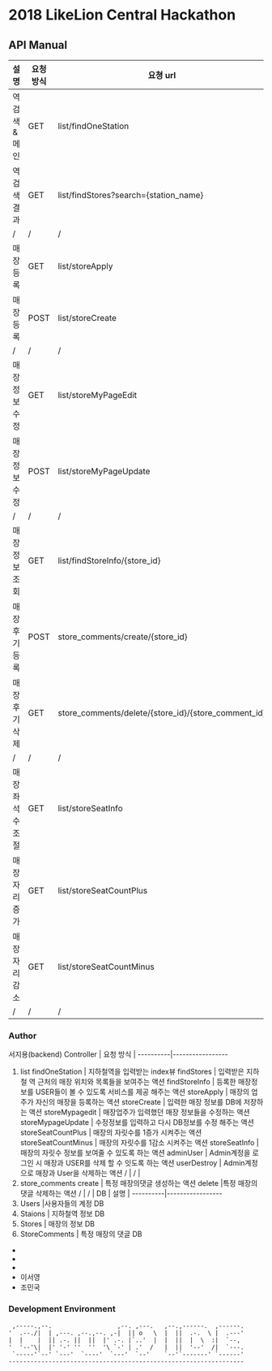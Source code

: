 # 2018 LikeLion Central Hackathon

## API Manual
설명 | 요청 방식 | 요쳥 url
----------|----------|-------
역 검색 & 메인 | GET | list/findOneStation
역 검색 결과 | GET | list/findStores?search={station_name}
/ | / | /
매장 등록 | GET | list/storeApply
매장 등록 | POST | list/storeCreate
/ | / | /
매장 정보 수정 | GET | list/storeMyPageEdit
매장 정보 수정 | POST | list/storeMyPageUpdate
/ | / | /
매장 정보 조회 | GET | list/findStoreInfo/{store_id}
매장 후기 등록 | POST | store_comments/create/{store_id}
매장 후기 삭제 | GET | store_comments/delete/{store_id}/{store_comment_id}
/ | / | /
매장 좌석 수 조절 | GET | list/storeSeatInfo
매장 자리 증가 | GET | list/storeSeatCountPlus
매장 자리 감소 | GET | list/storeSeatCountMinus
/ | / | /


### Author
서지용(backend)
 Controller | 요청 방식 |
----------|-----------------
1. list 
findOneStation | 지하철역을 입력받는 index뷰
findStores | 입력받은 지하철 역 근처의 매장 위치와 목록들을 보여주는  액션
findStoreInfo | 등록한 매장정보를 USER들이 볼 수 있도록 서비스를 제공 해주는 액션
storeApply | 매장의 업주가 자신의 매장을 등록하는 액션
storeCreate | 입력한 매장 정보를 DB에 저장하는 액션
storeMypagedit | 매장업주가 입력했던 매장 정보들을 수정하는 액션
storeMypageUpdate | 수정정보를 입력하고 다시 DB정보를 수정 해주는 액션
storeSeatCountPlus | 매장의 자릿수를 1증가 시켜주는 액션 
storeSeatCountMinus | 매장의 자릿수를 1감소 시켜주는 액션
storeSeatInfo | 매장의 자릿수 정보를 보여줄 수 있도록 하는 액션
adminUser | Admin계정을 로그인 시 매장과 USER를 삭제 할 수 잇도록 하는 액션 
userDestroy | Admin계정으로 매장과 User을 삭제하는 액션 
/ | / | 
2. store_comments
create | 특정 매장의댓글 생성하는 액션 
delete |특정 매장의 댓글 삭제하는 액션
/ | / | 
 DB | 설명 |
----------|-----------------
1. Users |사용자들의 계정 DB
2. Staions | 지하철역 정보 DB
3. Stores | 매장의 정보 DB
4. StoreComments | 특정 매장의 댓글 DB
* 
* 
* 
* 이서영
* 조민국

### Development Environment

     ,-----.,--.                  ,--. ,---.   ,--.,------.  ,------.
    '  .--./|  | ,---. ,--.,--. ,-|  || o   \  |  ||  .-.  \ |  .---'
    |  |    |  || .-. ||  ||  |' .-. |`..'  |  |  ||  |  \  :|  `--, 
    '  '--'\|  |' '-' ''  ''  '\ `-' | .'  /   |  ||  '--'  /|  `---.
     `-----'`--' `---'  `----'  `---'  `--'    `--'`-------' `------'
    ----------------------------------------------------------------- 